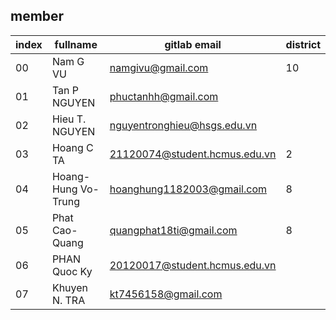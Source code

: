 ## member

| index | fullname            | gitlab email                  | district |
| ----- | ------------------- | ----------------------------- | -------- |
| 00    | Nam G VU            | namgivu@gmail.com             | 10       |
| 01    | Tan P NGUYEN        | phuctanhh@gmail.com           |
| 02    | Hieu T. NGUYEN      | nguyentronghieu@hsgs.edu.vn   |
| 03    | Hoang C TA          | 21120074@student.hcmus.edu.vn | 2        |
| 04    | Hoang-Hung Vo-Trung | hoanghung1182003@gmail.com    | 8        |
| 05    | Phat Cao-Quang      | quangphat18ti@gmail.com       | 8        |
| 06    | PHAN Quoc Ky        | 20120017@student.hcmus.edu.vn |
| 07    | Khuyen N. TRA       | kt7456158@gmail.com           |
